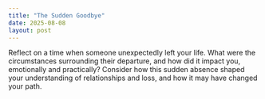 ```yaml
---
title: "The Sudden Goodbye"
date: 2025-08-08
layout: post
---
```


Reflect on a time when someone unexpectedly left your life. What were the circumstances surrounding their departure, and how did it impact you, emotionally and practically? Consider how this sudden absence shaped your understanding of relationships and loss, and how it may have changed your path.
